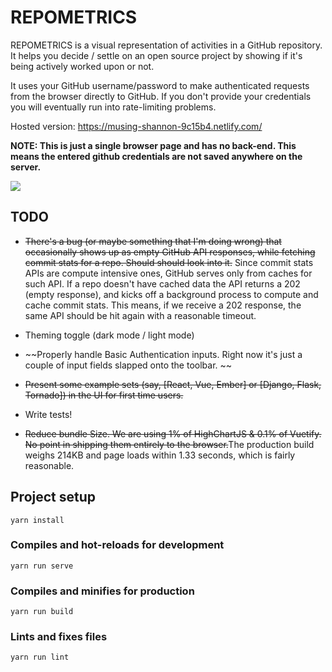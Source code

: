 # REPOMETRICS  

REPOMETRICS is a visual representation of activities in a GitHub repository. It helps you decide / settle on an open source project by showing if it's being actively worked upon or not. 

It uses your GitHub username/password to make authenticated requests from the browser directly to GitHub. If you don't provide your credentials you will eventually run into rate-limiting problems.

Hosted version: https://musing-shannon-9c15b4.netlify.com/

**NOTE: This is just a single browser page and has no back-end. This means the entered github credentials are not saved anywhere on the server.**

![](https://gitlab.com/joelewis/codemetrics/raw/master/screenshot.png)

## TODO

- ~~There's a bug (or maybe something that I'm doing wrong) that occasionally shows up as empty GitHub API responses, while fetching commit stats for a repo. Should should look into it.~~ Since commit stats APIs are compute intensive ones, GitHub serves only from caches for such API. If a repo doesn't have cached data the API returns a 202 (empty response), and kicks off a background process to compute and cache commit stats. This means, if we receive a 202 response, the same API should be hit again with a reasonable timeout.

- Theming toggle (dark mode / light mode)

- ~~Properly handle Basic Authentication inputs. Right now it's just a couple of input fields slapped onto the toolbar. ~~

- ~~Present some example sets (say, [React, Vue, Ember] or [Django, Flask, Tornado]) in the UI for first time users.~~

- Write tests!

- ~~Reduce bundle Size. We are using 1% of HighChartJS & 0.1% of Vuetify. No point in shipping them entirely to the browser.~~The production build weighs 214KB and page loads within 1.33 seconds, which is fairly reasonable.

## Project setup
```
yarn install
```

### Compiles and hot-reloads for development
```
yarn run serve
```

### Compiles and minifies for production
```
yarn run build
```

### Lints and fixes files
```
yarn run lint
```
